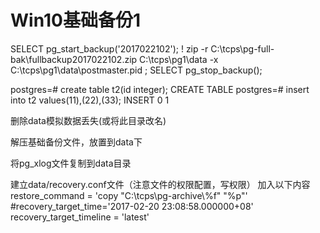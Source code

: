 # Win10基础备份1

SELECT pg_start_backup('2017022102');
 \! zip -r C:\tcps\pg-full-bak\fullbackup2017022102.zip C:\tcps\pg1\data -x C:\tcps\pg1\data\postmaster.pid ;
SELECT pg_stop_backup();


postgres=# create table t2(id integer);
CREATE TABLE
postgres=# insert into t2 values(11),(22),(33);
INSERT 0 1


删除data模拟数据丢失(或将此目录改名)

解压基础备份文件，放置到data下

将pg_xlog文件复制到data目录

建立data/recovery.conf文件（注意文件的权限配置，写权限）
加入以下内容
restore_command = 'copy "C:\\tcps\\pg-archive\\%f" "%p"'
#recovery_target_time='2017-02-20 23:08:58.000000+08'
recovery_target_timeline = 'latest'
